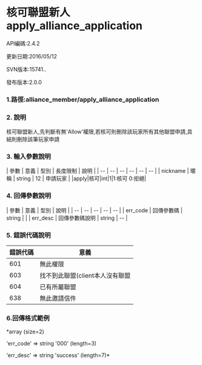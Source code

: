 

# 核可聯盟新人 apply_alliance_application
API編碼:2.4.2

> 



更新日期:2016/05/12

> 

SVN版本:15741..

> 

發布版本:2.0.0
### 1.路徑:alliance_member/apply_alliance_application

### 2. 說明

核可聯盟新人,先判斷有無'Allow'權限,若核可則刪除該玩家所有其他聯盟申請,具結則刪除該筆玩家申請

### 3. 輸入參數說明


| 參數 | 意義 | 型別 | 長度限制 | 說明 |
| -- | -- | -- | -- | -- | -- |
| nickname | 暱稱 | string | 12 | 申請玩家 |
|apply|核可|int|1|1:核可 0:拒絕|


### 4. 回傳參數說明
| 參數 | 意義 | 型別 | 說明 |
| -- | -- | -- | -- | -- |
| err_code | 回傳參數碼 | string |  |
| err_desc | 回傳參數碼說明 | string | -- |


### 5. 錯誤代碼說明
|錯誤代碼|意義|
|--|--|
|601|無此權限|
|603|找不到此聯盟(client本人沒有聯盟|
|604|已有所屬聯盟|
|638|無此邀請信件|

### 6.回傳格式範例

*array (size=2)
> 


  'err_code' => string '000' (length=3)
> 


  'err_desc' => string 'success' (length=7)*



